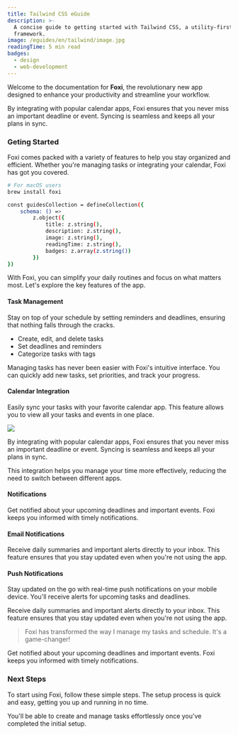 ```yaml
---
title: Tailwind CSS eGuide
description: >-
  A concise guide to getting started with Tailwind CSS, a utility-first CSS
  framework.
image: /eguides/en/tailwind/image.jpg
readingTime: 5 min read
badges:
  - design
  - web-development
---
```

Welcome to the documentation for **Foxi**, the revolutionary new app designed to enhance your productivity and streamline your workflow.

By integrating with popular calendar apps, Foxi ensures that you never miss an important deadline or event. Syncing is seamless and keeps all your plans in sync.

### Geting Started

Foxi comes packed with a variety of features to help you stay organized and efficient. Whether you're managing tasks or integrating your calendar, Foxi has got you covered.

```bash
# For macOS users
brew install foxi

const guidesCollection = defineCollection({
	schema: () =>
		z.object({
			title: z.string(),
			description: z.string(),
			image: z.string(),
			readingTime: z.string(),
			badges: z.array(z.string())
		})
})
```

With Foxi, you can simplify your daily routines and focus on what matters most. Let's explore the key features of the app.

#### Task Management

Stay on top of your schedule by setting reminders and deadlines, ensuring that nothing falls through the cracks.

- Create, edit, and delete tasks
- Set deadlines and reminders
- Categorize tasks with tags

Managing tasks has never been easier with Foxi's intuitive interface. You can quickly add new tasks, set priorities, and track your progress.

#### Calendar Integration

Easily sync your tasks with your favorite calendar app. This feature allows you to view all your tasks and events in one place.

![](/eguides/en/tailwind/post-05.jpg)

By integrating with popular calendar apps, Foxi ensures that you never miss an important deadline or event. Syncing is seamless and keeps all your plans in sync.

This integration helps you manage your time more effectively, reducing the need to switch between different apps.

#### Notifications

Get notified about your upcoming deadlines and important events. Foxi keeps you informed with timely notifications.

#### Email Notifications

Receive daily summaries and important alerts directly to your inbox. This feature ensures that you stay updated even when you're not using the app.

#### Push Notifications

Stay updated on the go with real-time push notifications on your mobile device. You'll receive alerts for upcoming tasks and deadlines.

Receive daily summaries and important alerts directly to your inbox. This feature ensures that you stay updated even when you're not using the app.

> Foxi has transformed the way I manage my tasks and schedule. It's a game-changer!

Get notified about your upcoming deadlines and important events. Foxi keeps you informed with timely notifications.

### Next Steps

To start using Foxi, follow these simple steps. The setup process is quick and easy, getting you up and running in no time.

You'll be able to create and manage tasks effortlessly once you've completed the initial setup.
